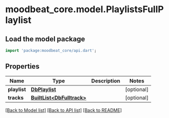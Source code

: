 # moodbeat_core.model.PlaylistsFullPlaylist

## Load the model package
```dart
import 'package:moodbeat_core/api.dart';
```

## Properties
Name | Type | Description | Notes
------------ | ------------- | ------------- | -------------
**playlist** | [**DbPlaylist**](DbPlaylist.md) |  | [optional] 
**tracks** | [**BuiltList&lt;DbFulltrack&gt;**](DbFulltrack.md) |  | [optional] 

[[Back to Model list]](../README.md#documentation-for-models) [[Back to API list]](../README.md#documentation-for-api-endpoints) [[Back to README]](../README.md)


